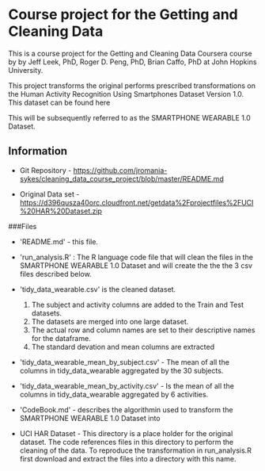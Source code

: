 # Course project for the Getting and Cleaning Data


This is a course project for the Getting and Cleaning Data Coursera course by by Jeff Leek, PhD, Roger D. Peng, PhD, Brian Caffo, PhD at John Hopkins University.

This project transforms the original performs prescribed transformations on the Human Activity Recognition Using Smartphones Dataset
Version 1.0.  This dataset can be found here 

This will be subsequently referred to as the SMARTPHONE WEARABLE 1.0 Dataset.



## Information

- Git Repository - https://github.com/jromania-sykes/cleaning_data_course_project/blob/master/README.md

- Original Data set - https://d396qusza40orc.cloudfront.net/getdata%2Fprojectfiles%2FUCI%20HAR%20Dataset.zip 

###Files

- 'README.md' - this file.

- 'run_analysis.R' : The R language code file that will clean the files in the SMARTPHONE WEARABLE 1.0 Dataset and 
will create the the the 3 csv files described below.

- 'tidy_data_wearable.csv' is the cleaned dataset.  
	 1. The subject and activity columns are added to the Train and Test datasets.
	 1. The datasets are merged into one large dataset.
	 1. The actual row and column names are set to their descriptive names for the dataframe.
	 1. The standard devation and mean columns are extracted
	 
	 
- 'tidy_data_wearable_mean_by_subject.csv' - The mean of all the columns in tidy_data_wearable aggregated by the 30 subjects.

- 'tidy_data_wearable_mean_by_activity.csv' - Is the mean of all the columns in tidy_data_wearable aggregated by 6 activities.


- 'CodeBook.md' - describes the algorithmin used to transform the SMARTPHONE WEARABLE 1.0 Dataset into 

-  UCI HAR Dataset - This directory is a place holder for the original dataset.  The code 
	references files in this directory to perform the cleaning of the data.  To reproduce the transformation in run_analysis.R first download and extract the files into a directory with this name.
	

